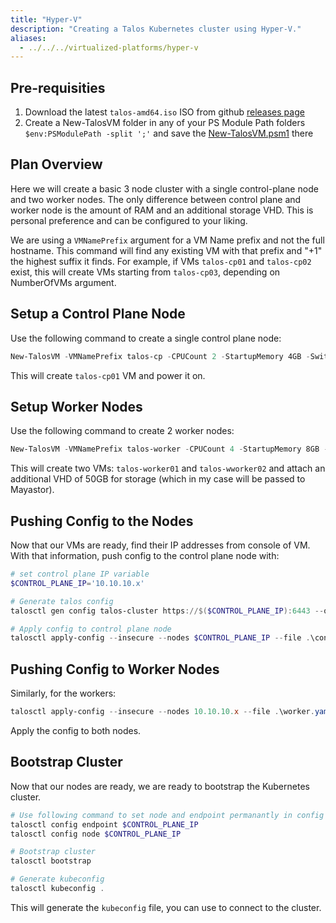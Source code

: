 ```yaml
---
title: "Hyper-V"
description: "Creating a Talos Kubernetes cluster using Hyper-V."
aliases: 
  - ../../../virtualized-platforms/hyper-v
---
```


## Pre-requisities

1. Download the latest `talos-amd64.iso` ISO from github [releases page](https://github.com/siderolabs/talos/releases)
2. Create a New-TalosVM folder in any of your PS Module Path folders `$env:PSModulePath -split ';'` and save the [New-TalosVM.psm1](https://github.com/nebula-it/New-TalosVM/blob/main/New-TalosVM.psm1) there

## Plan Overview

Here we will create a basic 3 node cluster with a single control-plane node and two worker nodes.
The only difference between control plane and worker node is the amount of RAM and an additional storage VHD.
This is personal preference and can be configured to your liking.

We are using a `VMNamePrefix` argument for a VM Name prefix and not the full hostname.
This command will find any existing VM with that prefix and "+1" the highest suffix it finds.
For example, if VMs `talos-cp01` and `talos-cp02` exist, this will create VMs starting from `talos-cp03`, depending on NumberOfVMs argument.

## Setup a Control Plane Node

Use the following command to create a single control plane node:

```powershell
New-TalosVM -VMNamePrefix talos-cp -CPUCount 2 -StartupMemory 4GB -SwitchName LAB -TalosISOPath C:\ISO\talos-amd64.iso -NumberOfVMs 1 -VMDestinationBasePath 'D:\Virtual Machines\Test VMs\Talos'
```

This will create `talos-cp01` VM and power it on.

## Setup Worker Nodes

Use the following command to create 2 worker nodes:

```powershell
New-TalosVM -VMNamePrefix talos-worker -CPUCount 4 -StartupMemory 8GB -SwitchName LAB -TalosISOPath C:\ISO\talos-amd64.iso -NumberOfVMs 2 -VMDestinationBasePath 'D:\Virtual Machines\Test VMs\Talos' -StorageVHDSize 50GB
```

This will create two VMs: `talos-worker01` and `talos-wworker02` and attach an additional VHD of 50GB for storage (which in my case will be passed to Mayastor).

## Pushing Config to the Nodes

Now that our VMs are ready, find their IP addresses from console of VM.
With that information, push config to the control plane node with:

```powershell
# set control plane IP variable
$CONTROL_PLANE_IP='10.10.10.x'

# Generate talos config
talosctl gen config talos-cluster https://$($CONTROL_PLANE_IP):6443 --output-dir .

# Apply config to control plane node
talosctl apply-config --insecure --nodes $CONTROL_PLANE_IP --file .\controlplane.yaml
```

## Pushing Config to Worker Nodes

Similarly, for the workers:

```powershell
talosctl apply-config --insecure --nodes 10.10.10.x --file .\worker.yaml
```

Apply the config to both nodes.

## Bootstrap Cluster

Now that our nodes are ready, we are ready to bootstrap the Kubernetes cluster.

```powershell
# Use following command to set node and endpoint permanantly in config so you dont have to type it everytime
talosctl config endpoint $CONTROL_PLANE_IP
talosctl config node $CONTROL_PLANE_IP

# Bootstrap cluster
talosctl bootstrap

# Generate kubeconfig
talosctl kubeconfig .
```

This will generate the `kubeconfig` file, you can use to connect to the cluster.
